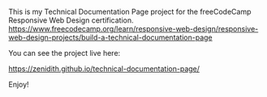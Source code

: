 This is my Technical Documentation Page project for the freeCodeCamp Responsive Web Design certification. https://www.freecodecamp.org/learn/responsive-web-design/responsive-web-design-projects/build-a-technical-documentation-page 

You can see the project live here:

https://zenidith.github.io/technical-documentation-page/

Enjoy!